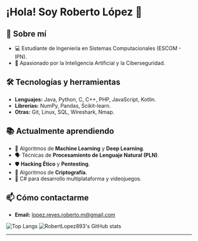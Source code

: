# ¡Hola! Soy Roberto López 🤕

## 🚀 Sobre mí
- 💻 Estudiante de Ingeniería en Sistemas Computacionales (ESCOM - IPN).
- 🔐 Apasionado por la Inteligencia Artificial y la Ciberseguridad.

## 🛠️ Tecnologías y herramientas
- **Lenguajes:** Java, Python, C, C++, PHP, JavaScript, Kotlin.  
- **Librerías:** NumPy, Pandas, Scikit-learn.  
- **Otras:** Git, Linux, SQL, Wireshark, Nmap.

## 📚 Actualmente aprendiendo
- 🤖 Algoritmos de **Machine Learning** y **Deep Learning**.  
- 🗣️ Técnicas de **Procesamiento de Lenguaje Natural (PLN)**.  
- 🛡️ **Hacking Ético** y **Pentesting**.  
- 🔐 Algoritmos de **Criptografía**.
- 🧩 C# para desarrollo multiplataforma y videojuegos.

## 📫 Cómo contactarme
- **Email:** lopez.reyes.roberto.m@gmail.com

![Top Langs](https://github-readme-stats.vercel.app/api/top-langs/?username=RobertLopez893&layout=donut&theme=github_dark)
![RobertLopez893's GitHub stats](https://github-readme-stats.vercel.app/api?username=RobertLopez893&show_icons=true&theme=tokyonight)

---
